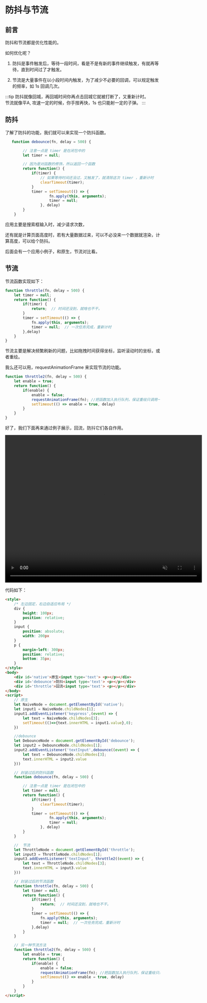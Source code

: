 # 防抖与节流

## 前言

防抖和节流都是优化性能的。    

如何优化呢？    

1. 防抖是事件触发后，等待一段时间，看是不是有新的事件继续触发，有就再等待，直到时间过了才触发。    

2. 节流是大量事件在以小段时间内触发，为了减少不必要的回调，可以规定触发的频率，如 1s 回调几次。    

:::tip
防抖就像回城，再回城时间你再点击回城它就被打断了，又重新计时。    
节流就像平A, 攻速一定的时候，你手按再快，1s 也只能射一定的子弹。
:::

## 防抖

了解了防抖的功能，我们就可以来实现一个防抖函数。    

```js
   function debounce(fn, delay = 500) {

        // 注意一点是 timer 是在闭包中的
        let timer = null;

        // 因为是对函数的修饰，所以返回一个函数
        return function() {
            if(timer) {
                // 如果等待时间还没过，又触发了，就清除这次 timer ，重新计时
                clearTimeout(timer);
            }
            timer = setTimeout(() => {
                    fn.apply(this, arguments);
                    timer = null;
                }, delay)
        }
    }
```    

应用主要是搜索框输入时，减少请求次数，    

还有就是计算页面高度时，若有大量数据过来，可以不必没来一个数据就渲染，计算高度，可以给个防抖。    

后面会有一个应用小例子，和原生，节流对比看。    

## 节流

节流函数实现如下：    

```js
function throttle(fn, delay = 500) {
    let timer = null;
    return function() {
        if(timer) {
            return;  // 时间还没到，就啥也不干。
        }
        timer = setTimeout(() => {
            fn.apply(this, arguments);
            timer = null;  // 一次任务完成，重新计时
        },delay)
    }
}
```

节流主要是解决频繁刷新的问题，比如拖拽时间获得坐标，监听滚动时的坐标，或者重绘。    

我么还可以用，requestAnimationFrame  来实现节流的功能。    

```js
function throttle2(fn, delay = 500) {
    let enable = true;
    return function() {
        if(enable) {
            enable = false;
            requestAnimationFrame(fn); //把函数加入执行队列，保证重绘只调用一次回调
            setTimeout(() => enable = true, delay)
        }
    }
}
```

   
   
好了，我们下面再来通过例子展示，回流，防抖它们各自作用。

<video width="640" height="480" controls loop='loop' autoplay='autoplay' muted>
  <source src="./assets/debounce.mp4" type="video/mp4">
</video>

代码如下：

```html
<style>
    /* 左边固定，右边自适应布局 */
    div {
        height: 100px;
        position: relative;
    }
    input {
        position: absolute;
        width: 200px
    }
    p {
        margin-left: 300px;
        position: relative;
        bottom: 35px;
    }
</style>
<body>
    <div id='native'>原生<input type='text'> <p></p></div>
    <div id='debounce'>防抖<input type='text'> <p></p></div>
    <div id='throttle'>回流<input type='text'> <p></p></div>
</body>
<script>
    // 原生
    let NaiveNode = document.getElementById('native');
    let input1 = NaiveNode.childNodes[1];
    input1.addEventListener('keypress',(event) => {
        let text = NaiveNode.childNodes[3];
        setTimeout(()=>{text.innerHTML = input1.value},0);
    })

    //debounce
    let DebounceNode = document.getElementById('debounce');
    let input2 = DebounceNode.childNodes[1];
    input2.addEventListener('textInput',debounce((event) => {
        let text = DebounceNode.childNodes[3];
        text.innerHTML = input2.value
    }))

    // 封装过后的防抖函数
    function debounce(fn, delay = 500) {

        // 注意一点是 timer 是在闭包中的
        let timer = null;
        return function() {
            if(timer) {
                clearTimeout(timer);
            }
            timer = setTimeout(() => {
                    fn.apply(this, arguments);
                    timer = null;
                }, delay)
        }
    }

    //  节流
    let ThrottleNode = document.getElementById('throttle');
    let input3 = ThrottleNode.childNodes[1];
    input3.addEventListener('textInput', throttle2((event) => {
        let text = ThrottleNode.childNodes[3];
        text.innerHTML = input3.value
    }))

    // 封装过后的节流函数
    function throttle(fn, delay = 500) {
        let timer = null;
        return function() {
            if(timer) {
                return;  // 时间还没到，就啥也不干。
            }
            timer = setTimeout(() => {
                fn.apply(this, arguments);
                timer = null;  // 一次任务完成，重新计时
            },delay)
        }
    }

    // 另一种节流方法
    function throttle2(fn, delay = 500) {
        let enable = true;
        return function() {
            if(enable) {
                enable = false;
                requestAnimationFrame(fn); //把函数加入执行队列，保证重绘只调用一次回调
                setTimeout(() => enable = true, delay)
            }
        }
    }
</script>
```

